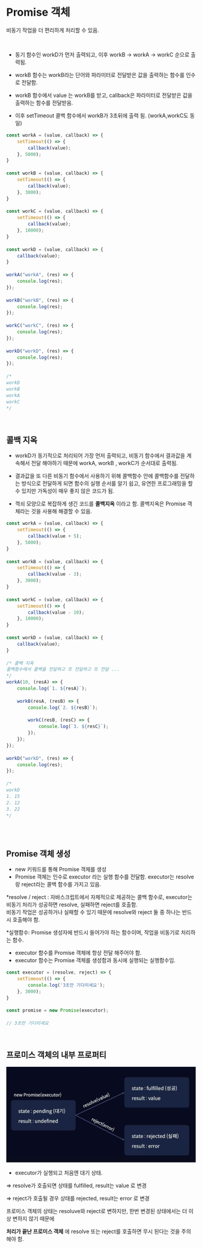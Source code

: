 # Promise 객체

비동기 작업을 더 편리하게 처리할 수 있음.

<br/>

- 동기 함수인 workD가 먼저 출력되고, 이후 workB -> workA -> workC 순으로 출력됨. <br/>

- workB 함수는 workB라는 단어와 파라미터로 전달받은 값을 출력하는 함수를 인수로 전달함.

- workB 함수에서 value 는 workB를 받고, callback은 파라미터로 전달받은 값을 출력하는 함수를 전달받음.

- 이후 setTimeout 콜백 함수에서 workB가 3초뒤에 출력 됨. (workA,workC도 동일)

```js
const workA = (value, callback) => {
    setTimeout(() => {
        callback(value);
    }, 5000);
}

const workB = (value, callback) => {
    setTimeout(() => {
        callback(value);
    }, 3000);
}

const workC = (value, callback) => {
    setTimeout(() => {
        callback(value);
    }, 10000);
}

const workD = (value, callback) => {
    callback(value);
}

workA("workA", (res) => {
    console.log(res);
});

workB("workB", (res) => {
    console.log(res);
});

workC("workC", (res) => {
    console.log(res);
});

workD("workD", (res) => {
    console.log(res);
});

/*
workD
workB
workA
workC
*/
```

<br/>

## 콜백 지옥

- workD가 동기적으로 처리되어 가장 먼저 출력되고, 비동기 함수에서 결과값을 계속해서 전달 해야하기 때문에 workA, workB , workC가 순서대로 출력됨.

- 결과값을 또 다른 비동기 함수에서 사용하기 위해 콜백함수 안에 콜백함수를 전달하는 방식으로 전달하게 되면 함수의 실행 순서를 알기 쉽고, 유연한 프로그래밍을 할 수 있지만 가독성이 매우 좋지 않은 코드가 됨.

- 꺽쇠 모양으로 복잡하게 생긴 코드를 **콜백지옥** 이라고 함. 콜백지옥은 Promise 객체라는 것을 사용해 해결할 수 있음.

```js
const workA = (value, callback) => {
    setTimeout(() => {
        callback(value + 5);
    }, 5000);
}

const workB = (value, callback) => {
    setTimeout(() => {
        callback(value - 3);
    }, 3000);
}

const workC = (value, callback) => {
    setTimeout(() => {
        callback(value - 10);
    }, 10000);
}

const workD = (value, callback) => {
    callback(value);
}

/* 콜백 지옥 
콜백함수에서 콜백을 전달하고 또 전달하고 또 전달 ...
*/
workA(10, (resA) => {
    console.log(`1. ${resA}`);

    workB(resA, (resB) => {
        console.log(`2. ${resB}`);

        workC(resB, (resC) => {
            console.log(`3. ${resC}`);
        });
    });
});

workD("workD", (res) => {
    console.log(res);
});

/*
workD
1. 15
2. 12
3. 22
*/
```

<br/><br/>

## Promise 객체 생성

- new 키워드를 통해 Promise 객체를 생성
- Promise 객체는 인수로 executor 라는 실행 함수를 전달함.
executor는 resolve랑 reject라는 콜백 함수를 가지고 있음.

*resolve / reject : 자바스크립트에서 자체적으로 제공하는 콜백 함수로, executor는 비동기 처리가 성공하면 resolve, 실패하면 reject를 호출함. <br/>
비동기 작업은 성공하거나 실패할 수 있기 때문에 resolve와 reject 둘 중 하나는 반드시 호출해야 함. 

*실행함수: Promise 생성자에 반드시 들어가야 하는 함수이며, 작업을 비동기로 처리하는 함수.

- executor 함수를 Promise 객체에 항상 전달 해주어야 함.
- executor 함수는 Promise 객체를 생성함과 동시에 실행되는 실행함수임.

```js
const executor = (resolve, reject) => {
    setTimeout(() => {
        console.log('3초만 기다리세요');
    }, 3000);
}

const promise = new Promise(executor);

// 3초만 기다리세요
```

<br/>

## 프로미스 객체의 내부 프로퍼티

![Alt text](image.png)

- executor가 실행되고 처음엔 대기 상태.

=> resolve가 호출되면 상태를 fulfilled, result는 value 로 변경

=> reject가 호출될 경우 상태를 rejected, result는 error 로 변경

프로미스 객체의 상태는 resoluve와 reject로 변하지만, 한번 변경된 상태에서는 더 이상 변하지 않기 때문에 <br/> 

**처리가 끝난 프로미스 객체** 에 resolve 또는 reject를 호출하면 무시 된다는 것을 주의해야 함.